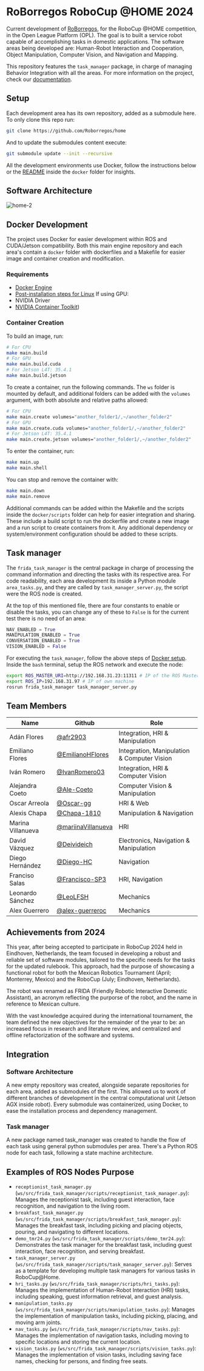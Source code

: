 # RoBorregos RoboCup @HOME 2024

Current development of [RoBorregos](www.roborregos.com), for the RoboCup @HOME competition, in the Open League Platform (OPL). The goal is to built a service robot capable of accomplishing tasks in domestic applications. The software areas being developed are: Human-Robot Interaction and Cooperation, Object Manipulation, Computer Vision, and Navigation and Mapping.

This repository features the `task_manager` package, in charge of managing Behavior Integration with all the areas.
For more information on the project, check our [documentation](https://docs.rbrgs.com/home/).

## Setup

Each development area has its own repository, added as a submodule here. To only clone this repo run:

```bash
git clone https://github.com/Roborregos/home
```

And to update the submodules content execute:

```bash
git submodule update --init --recursive
```

All the development environments use Docker, follow the instructions below or the [README](docker/README.md) inside the `docker` folder for insights.

## Software Architecture

![home-2](https://github.com/RoBorregos/home/assets/25570636/ea6f9551-27c7-4b4e-8fcb-8733a6eb7284)

## Docker Development
The project uses Docker for easier development within ROS and CUDA/Jetson compatibility. Both this main engine repository and each area's contain a `docker` folder with dockerfiles and a Makefile for easier image and container creation and modification. 
### Requirements

- [Docker Engine](https://docs.docker.com/engine/install/ubuntu/#install-using-the-repository)
- [Post-installation steps for Linux](https://docs.docker.com/engine/install/linux-postinstall/)
If using GPU:
- NVIDIA Driver 
- [NVIDIA Container Toolkit](https://docs.nvidia.com/datacenter/cloud-native/container-toolkit/latest/index.html))
### Container Creation
To build an image, run:

```bash
# For CPU
make main.build
# For GPU
make main.build.cuda
# For Jetson L4T: 35.4.1
make main.build.jetson
```
To create a container, run the following commands. The `ws` folder is mounted by default, and additional folders can be added with the `volumes` argument, with both absolute and relative paths allowed:

```bash
# For CPU
make main.create volumes="another_folder1/,~/another_folder2"
# For GPU
make main.create.cuda volumes="another_folder1/,~/another_folder2"
# For Jetson L4T: 35.4.1
make main.create.jetson volumes="another_folder1/,~/another_folder2"
```

To enter the container, run:

```bash
make main.up
make main.shell
```

You can stop and remove the container with:

```bash
make main.down
make main.remove
```

Additional commands can be added within the Makefile and the scripts inside the `docker/scripts` folder can help for easier integration and sharing. These include a build script to run the dockerfile and create a new image and a run script to create containers from it. Any additional dependency or system/environment configuration should be added to these scripts.

## Task manager

The `frida_task_manager` is the central package in charge of processing the command information and directing the tasks with its respective area. For code readability, each area development its inside a Python module `area_tasks.py`, and they are called by `task_manager_server.py`, the script were the ROS node is created.

At the top of this mentioned file, there are four constants to enable or disable the tasks, you can change any of these to `False` is for the current test there is no need of an area:
```python
NAV_ENABLED = True 
MANIPULATION_ENABLED = True
CONVERSATION_ENABLED = True 
VISION_ENABLED = False
```

For executing the `task_manager`, follow the above steps of [Docker setup](#Docker%20Development). Inside the `bash` terminal, setup the ROS network and execute the node:
```bash
export ROS_MASTER_URI=http://192.168.31.23:11311 # IP of the ROS Master (if master is in another machine)
export ROS_IP=192.168.31.97 # IP of own machine
rosrun frida_task_manager task_manager_server.py
```

## Team Members

| Name                    | Github                                                       | Role      |
| ----------------------- | ------------------------------------------------------------------- | ------------------------------------------------------------ |
| Adán Flores | [@afr2903](https://github.com/afr2903) | Integration, HRI & Manipulation |
| Emiliano Flores | [@EmilianoHFlores](https://github.com/EmilianoHFlores) | Integration, Manipulation & Computer Vision |
| Iván Romero | [@IvanRomero03](https://github.com/IvanRomero03) | Integration, HRI & Computer Vision |
| Alejandra Coeto | [@Ale-Coeto](https://github.com/Ale-Coeto) | Computer Vision & Manipulation |
| Oscar Arreola | [@Oscar-gg](https://github.com/Oscar-gg) | HRI & Web |
| Alexis Chapa | [@Chapa-1810](https://github.com/Chapa-1810) | Manipulation & Navigation |
| Marina Villanueva | [@mariinaVillanueva](https://github.com/mariinaVillanueva) | HRI |
| David Vázquez | [@Deivideich](https://github.com/Deivideich) | Electronics, Navigation & Manipulation | 
| Diego Hernández | [@Diego-HC](https://github.com/Diego-HC) | Navigation |
| Franciso Salas | [@Francisco-SP3](http://github.com/Francisco-SP3) | HRI, Navigation |
| Leonardo Sánchez | [@LeoLFSH](https://github.com/LeoLFSH) | Mechanics |
| Alex Guerrero | [@alex-guerreroc](https://github.com/alex-guerreroc) | Mechanics |

## Achievements from 2024
This year, after being accepted to participate in RoboCup 2024 held in Eindhoven, Netherlands, the team focused in developing a robust and reliable set of software modules, tailored to the specific needs for the tasks for the updated rulebook. This approach, had the purpose of showcasing a functional robot for both the Mexican Robotics Tournament (April; Monterrey, Mexico) and the RoboCup (July; Eindhoven, Netherlands).

The robot was renamed as FRIDA (Friendly Robotic Interactive Domestic Assistant), an acronym reflecting the purporse of the robot, and the name in reference to Mexican culture.

With the vast knowledge acquired during the international tournament, the team defined the new objectives for the remainder of the year to be: an increased focus in research and literature review, and centralized and offline refactorization of the software and systems.

## Integration
### Software Architecture
A new empty repository was created, alongside separate repositories for each area, added as submodules of the first. This allowed us to work of different branches of development in the central computational unit (Jetson AGX inside robot).
Every submodule was containerized, using Docker, to ease the installation process and dependency management.
### Task manager
A new package named task_manager was created to handle the flow of each task using general python submodules per area.
There's a Python ROS node for each task, following a state machine architecture.

## Examples of ROS Nodes Purpose

* `receptionist_task_manager.py` (`ws/src/frida_task_manager/scripts/receptionist_task_manager.py`): Manages the receptionist task, including guest interaction, face recognition, and navigation to the living room.
* `breakfast_task_manager.py` (`ws/src/frida_task_manager/scripts/breakfast_task_manager.py`): Manages the breakfast task, including picking and placing objects, pouring, and navigating to different locations.
* `demo_tmr24.py` (`ws/src/frida_task_manager/scripts/demo_tmr24.py`): Demonstrates the task manager for the breakfast task, including guest interaction, face recognition, and serving breakfast.
* `task_manager_server.py` (`ws/src/frida_task_manager/scripts/task_manager_server.py`): Serves as a template for developing multiple task managers for various tasks in RoboCup@Home.
* `hri_tasks.py` (`ws/src/frida_task_manager/scripts/hri_tasks.py`): Manages the implementation of Human-Robot Interaction (HRI) tasks, including speaking, guest information retrieval, and guest analysis.
* `manipulation_tasks.py` (`ws/src/frida_task_manager/scripts/manipulation_tasks.py`): Manages the implementation of manipulation tasks, including picking, placing, and moving arm joints.
* `nav_tasks.py` (`ws/src/frida_task_manager/scripts/nav_tasks.py`): Manages the implementation of navigation tasks, including moving to specific locations and storing the current location.
* `vision_tasks.py` (`ws/src/frida_task_manager/scripts/vision_tasks.py`): Manages the implementation of vision tasks, including saving face names, checking for persons, and finding free seats.
